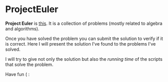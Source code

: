 # ProjectEuler
**Project Euler** is [this](https://projecteuler.net/).
It is a collection of problems (mostly related to algebra and algorithms).

Once you have solved the problem you can submit the solution to verify if it is correct.
Here I will present the solution I've found to the problems I've solved.

I will try to give not only the solution but also the *running time* of the scripts that solve the problem.

Have fun ( :
